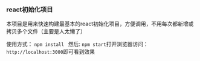 ### react初始化项目

本项目是用来快速构建最基本的react初始化项目，方便调用，不用每次都新增或拷贝多个文件（主要是人太懒了）

使用方式：
`npm install `
然后:
`npm start`打开浏览器访问：`http://localhost:3000`即可看到效果
